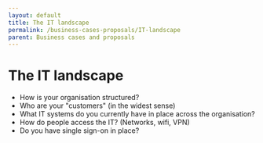 ```yaml
---
layout: default
title: The IT landscape
permalink: /business-cases-proposals/IT-landscape
parent: Business cases and proposals
---
```

# The IT landscape

- How is your organisation structured?
- Who are your "customers" (in the widest sense)
- What IT systems do you currently have in place across the organisation?
- How do people access the IT? (Networks, wifi, VPN)
- Do you have single sign-on in place?
